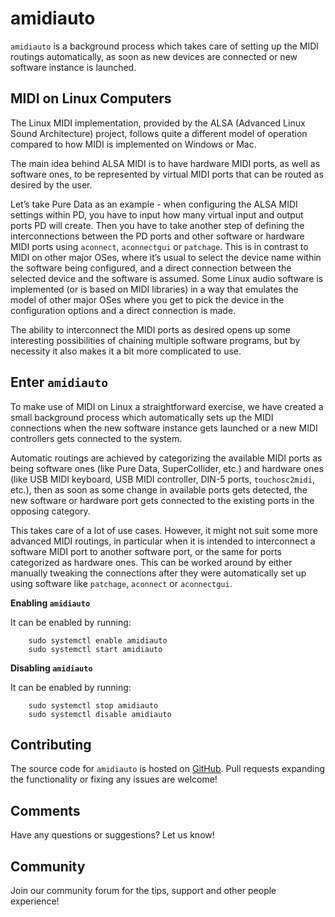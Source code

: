 # amidiauto

`amidiauto`  is a background process which takes care of setting up the MIDI routings automatically, as soon as new devices are connected or new software instance is launched.

## MIDI on Linux Computers

The Linux MIDI implementation, provided by the ALSA (Advanced Linux Sound Architecture) project, follows quite a different model of operation compared to how MIDI is implemented on Windows or Mac.

The main idea behind ALSA MIDI is to have hardware MIDI ports, as well as software ones, to be represented by virtual MIDI ports that can be routed as desired by the user. 

Let’s take Pure Data as an example - when configuring the ALSA MIDI settings within PD, you have to input how many virtual input and output ports PD will create. Then you have to take another step of defining the interconnections between the PD ports and other software or hardware MIDI ports using `aconnect`, `aconnectgui` or `patchage`. This is in contrast to MIDI on other major OSes, where it’s usual to select the device name within the software being configured, and a direct connection between the selected device and the software is assumed. Some Linux audio software is implemented (or is based on MIDI libraries) in a way that emulates the model of other major OSes where you get to pick the device in the configuration options and a direct connection is made.

The ability to interconnect the MIDI ports as desired opens up some interesting possibilities of chaining multiple software programs, but by necessity it also makes it a bit more complicated to use.

## Enter `amidiauto`

To make use of MIDI on Linux a straightforward exercise, we have created a small background process which automatically sets up the MIDI connections when the new software instance gets launched or a new MIDI controllers gets connected to the system.

Automatic routings are achieved by categorizing the available MIDI ports as being software ones (like Pure Data, SuperCollider, etc.) and hardware ones (like USB MIDI keyboard, USB MIDI controller, DIN-5 ports, `touchosc2midi`, etc.), then as soon as some change in available ports gets detected, the new software or hardware port gets connected to the existing ports in the opposing category.

This takes care of a lot of use cases. However, it might not suit some more advanced MIDI routings, in particular when it is intended to interconnect a software MIDI port to another software port, or the same for ports categorized as hardware ones. This can be worked around by either manually tweaking the connections after they were automatically set up using software like `patchage`, `aconnect` or `aconnectgui`.

**Enabling `amidiauto`**

It can be enabled by running:
```
    sudo systemctl enable amidiauto
    sudo systemctl start amidiauto
```

**Disabling `amidiauto`**

It can be enabled by running:
```
    sudo systemctl stop amidiauto
    sudo systemctl disable amidiauto
```

## Contributing

The source code for `amidiauto` is hosted on <a href="https://github.com/BlokasLabs/amidiauto" target="_blank">GitHub</a>. Pull requests expanding the functionality or fixing any issues are welcome!

## Comments

Have any questions or suggestions? Let us know!

## Community

Join our community forum for the tips, support and other people experience! 

